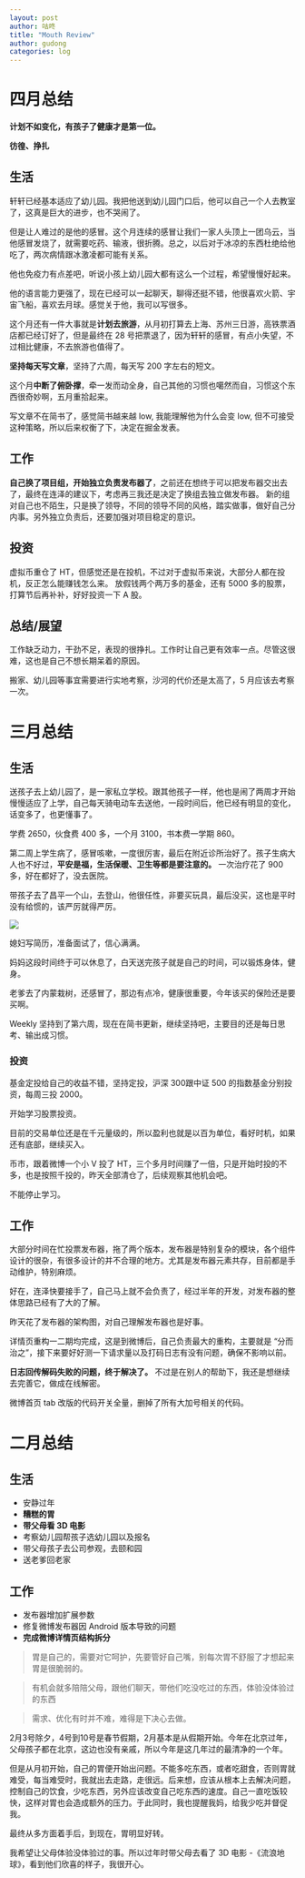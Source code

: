 ```yaml
---
layout: post
author: 咕咚
title: "Mouth Review"
author: gudong 
categories: log
---
```



# 四月总结

**计划不如变化，有孩子了健康才是第一位。**

**彷徨、挣扎**

## 生活
轩轩已经基本适应了幼儿园。我把他送到幼儿园门口后，他可以自己一个人去教室了，这真是巨大的进步，也不哭闹了。

但是让人难过的是他的感冒。这个月连续的感冒让我们一家人头顶上一团乌云，当他感冒发烧了，就需要吃药、输液，很折腾。总之，以后对于冰凉的东西杜绝给他吃了，两次病情跟冰激凌都可能有关系。

他也免疫力有点差吧，听说小孩上幼儿园大都有这么一个过程，希望慢慢好起来。

他的语言能力更强了，现在已经可以一起聊天，聊得还挺不错，他很喜欢火箭、宇宙飞船，喜欢去月球。感觉关于他，我可以写很多。

这个月还有一件大事就是**计划去旅游**，从月初打算去上海、苏州三日游，高铁票酒店都已经订好了，但是最终在 28 号把票退了，因为轩轩的感冒，有点小失望，不过相比健康，不去旅游也值得了。

**坚持每天写文章**，坚持了六周，每天写 200 字左右的短文。

这个月**中断了俯卧撑**，牵一发而动全身，自己其他的习惯也噶然而自，习惯这个东西很奇妙啊，五月重拾起来。

写文章不在简书了，感觉简书越来越 low, 我能理解他为什么会变 low, 但不可接受这种策略，所以后来权衡了下，决定在掘金发表。

## 工作
**自己换了项目组，开始独立负责发布器了**，之前还在想终于可以把发布器交出去了，最终在连泽的建议下，考虑再三我还是决定了换组去独立做发布器。
新的组对自己也不陌生，只是换了领导，不同的领导不同的风格，踏实做事，做好自己分内事。另外独立负责后，还要加强对项目稳定的意识。

## 投资
虚拟币重仓了 HT，但感觉还是在投机，不过对于虚拟币来说，大部分人都在投机，反正怎么能赚钱怎么来。
放假钱两个两万多的基金，还有  5000 多的股票，打算节后再补补，好好投资一下 A 股。

## 总结/展望

工作缺乏动力，干劲不足，表现的很挣扎。工作时让自己更有效率一点。尽管这很难，这也是自己不想长期呆着的原因。

搬家、幼儿园等事宜需要进行实地考察，沙河的代价还是太高了，5 月应该去考察一次。



# 三月总结

## 生活
送孩子去上幼儿园了，是一家私立学校。跟其他孩子一样，他也是闹了两周才开始慢慢适应了上学，自己每天骑电动车去送他，一段时间后，他已经有明显的变化，话变多了，也更懂事了。

学费 2650，伙食费 400 多，一个月 3100，书本费一学期 860。

第二周上学生病了，感冒咳嗽，一度很厉害，最后在附近诊所治好了。孩子生病大人也不好过，**平安是福，生活保暖、卫生等都是要注意的。** 一次治疗花了 900 多，好在都好了，没去医院。

带孩子去了昌平一个山，去登山，他很任性，非要买玩具，最后没买，这也是平时没有给惯的，该严厉就得严厉。

![](https://i.loli.net/2019/04/02/5ca29462059a2.jpg)

媳妇写简历，准备面试了，信心满满。

妈妈这段时间终于可以休息了，白天送完孩子就是自己的时间，可以锻炼身体，健身。

老爹去了内蒙栽树，还感冒了，那边有点冷，健康很重要，今年该买的保险还是要买啊。

Weekly 坚持到了第六周，现在在简书更新，继续坚持吧，主要目的还是每日思考、输出成习惯。

### 投资

基金定投给自己的收益不错，坚持定投，沪深 300跟中证 500 的指数基金分别投资，每周三投 2000。

开始学习股票投资。

目前的交易单位还是在千元量级的，所以盈利也就是以百为单位，看好时机，如果还有底部，继续买入。

币市，跟着微博一个小 V 投了 HT，三个多月时间赚了一倍，只是开始时投的不多，也是按照千投的，昨天全部清仓了，后续观察其他机会吧。

不能停止学习。


## 工作
大部分时间在忙投票发布器，拖了两个版本，发布器是特别复杂的模块，各个组件设计的很杂，有很多设计的并不合理的地方。尤其是发布器元素共存，目前都是手动维护，特别麻烦。

好在，连泽快要接手了，自己马上就不会负责了，经过半年的开发，对发布器的整体思路已经有了大的了解。

昨天花了发布器的架构图，对自己理解发布器也是好事。

详情页重构一二期均完成，这是到微博后，自己负责最大的重构，主要就是 “分而治之”，接下来要好好测一下请求量以及打码日志有没有问题，确保不影响以前。

**日志回传解码失败的问题，终于解决了。** 不过是在别人的帮助下，我还是想继续去完善它，做成在线解密。

微博首页 tab 改版的代码开关全量，删掉了所有大加号相关的代码。




# 二月总结

## 生活
* 安静过年
* **糟糕的胃**
* **带父母看 3D 电影**
* 考察幼儿园帮孩子选幼儿园以及报名
* 带父母孩子去公司参观，去颐和园
* 送老爹回老家

## 工作
* 发布器增加扩展参数
* 修复微博发布器因 Android 版本导致的问题
* **完成微博详情页结构拆分**

> 胃是自己的，需要对它呵护，先要管好自己嘴，别每次胃不舒服了才想起来胃是很脆弱的。

> 有机会就多陪陪父母，跟他们聊天，带他们吃没吃过的东西，体验没体验过的东西

> 需求、优化有时并不难，难得是下决心去做。


2月3号除夕，4号到10号是春节假期，2月基本是从假期开始。今年在北京过年，父母孩子都在北京，这边也没有亲戚，所以今年是这几年过的最清净的一个年。

但是从月初开始，自己的胃便开始出问题。不能多吃东西，或者吃甜食，否则胃就难受，每当难受时，我就出去走路，走很远。后来想，应该从根本上去解决问题，控制自己的饮食，少吃东西，另外应该改变自己吃东西的速度。自己一直吃饭较快，这样对胃也会造成额外的压力。于此同时，我也提醒我妈，给我少吃并督促我。

最终从多方面着手后，到现在，胃明显好转。

我希望让父母体验没体验过的事。所以过年时带父母去看了 3D 电影 -《流浪地球》，看到他们欣喜的样子，我很开心。

